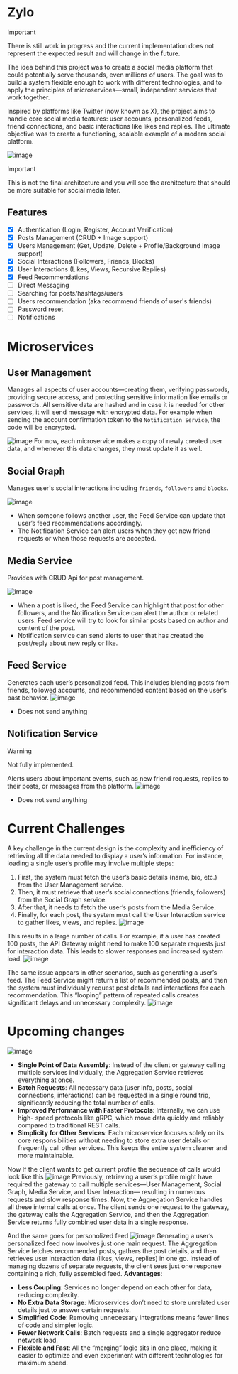 # Zylo
> [!IMPORTANT]
> There is still work in progress and the current implementation does not represent the expected result and will change in the future. 

The idea behind this project was to create a social media platform that could potentially
serve thousands, even millions of users. The goal was to build a system flexible enough
to work with different technologies, and to apply the principles of microservices—small,
independent services that work together.

Inspired by platforms like Twitter (now known as X), the project aims to handle core
social media features: user accounts, personalized feeds, friend connections, and basic
interactions like likes and replies. The ultimate objective was to create a functioning,
scalable example of a modern social platform.

![image](https://github.com/user-attachments/assets/5b16d060-d400-4d67-a9ca-9c158a0cbb76)
> [!IMPORTANT]
> This is not the final architecture and you will see the architecture that should be more suitable for social media later.

## Features
- [x] Authentication (Login, Register, Account Verification)
- [x] Posts Management (CRUD + Image support)
- [x] Users Management (Get, Update, Delete + Profile/Background image support)
- [x] Social Interactions (Followers, Friends, Blocks)
- [x] User Interactions (Likes, Views, Recursive Replies)
- [x] Feed Recommendations
- [ ] Direct Messaging
- [ ] Searching for posts/hashtags/users
- [ ] Users recommendation (aka recommend friends of user's friends)
- [ ] Password reset
- [ ] Notifications

# Microservices
## User Management
Manages all aspects of user accounts—creating them, verifying passwords, providing secure access, and protecting sensitive information like emails or passwords.
All sensitive data are hashed and in case it is needed for other services, it will send message with encrypted data. For example when sending the account confirmation token to the `Notification Service`, the code will be encrypted.

![image](https://github.com/user-attachments/assets/c0b64f43-9471-42bb-bede-f2af7edb6d21)
For now, each microservice makes a copy of newly created user data, and whenever this
data changes, they must update it as well.

## Social Graph
Manages user's social interactions including `friends`, `followers` and `blocks`. 

![image](https://github.com/user-attachments/assets/afc013b5-5b7e-4095-b2a3-d071254d6eb8)

- When someone follows another user, the Feed Service can update that user’s
feed recommendations accordingly.
- The Notification Service can alert users when they get new friend requests or
when those requests are accepted.

## Media Service
Provides with CRUD Api for post management.

![image](https://github.com/user-attachments/assets/fbac3e5e-9859-4f47-b5f8-d60bf459b340)
- When a post is liked, the Feed Service can highlight that post for other followers,
and the Notification Service can alert the author or related users. Feed service
will try to look for similar posts based on author and content of the post.
- Notification service can send alerts to user that has created the post/reply about
new reply or like.

## Feed Service
Generates each user’s personalized feed. This includes blending posts from
friends, followed accounts, and recommended content based on the user’s past
behavior.
![image](https://github.com/user-attachments/assets/86497981-16cf-44c2-8e93-54c4c86a2526)
- Does not send anything

## Notification Service
> [!WARNING]
> Not fully implemented.

Alerts users about important events, such as new friend requests, replies to
their posts, or messages from the platform.
![image](https://github.com/user-attachments/assets/7dbe0d09-23e6-4dc0-ba7e-b562016b743c)
- Does not send anything

# Current Challenges
A key challenge in the current design is the complexity and inefficiency of retrieving all
the data needed to display a user’s information. For instance, loading a single user’s
profile may involve multiple steps:
1. First, the system must fetch the user’s basic details (name, bio, etc.) from the
User Management service.
2. Then, it must retrieve that user’s social connections (friends, followers) from the
Social Graph service.
3. After that, it needs to fetch the user’s posts from the Media Service.
4. Finally, for each post, the system must call the User Interaction service to gather
likes, views, and replies.
![image](https://github.com/user-attachments/assets/cf7b01d8-0683-4cbe-9e5d-0cdbb487dc07)

This results in a large number of calls. For example, if a user has created 100 posts,
the API Gateway might need to make 100 separate requests just for interaction data.
This leads to slower responses and increased system load.
![image](https://github.com/user-attachments/assets/acfc644b-cb0d-4586-a949-7f84f30cfa09)

The same issue appears in other scenarios, such as generating a user’s feed. The
Feed Service might return a list of recommended posts, and then the system must
individually request post details and interactions for each recommendation. This
“looping” pattern of repeated calls creates significant delays and unnecessary complexity.
![image](https://github.com/user-attachments/assets/93831279-4cbd-46c4-bcac-a41693bcdd10)

# Upcoming changes
![image](https://github.com/user-attachments/assets/bbef1116-a4e0-49e7-94ad-da6bbdfd5bb0)
- **Single Point of Data Assembly**: Instead of the client or gateway calling multiple
services individually, the Aggregation Service retrieves everything at once.
- **Batch Requests**: All necessary data (user info, posts, social connections,
interactions) can be requested in a single round trip, significantly reducing the
total number of calls.
- **Improved Performance with Faster Protocols**: Internally, we can use high-
speed protocols like gRPC, which move data quickly and reliably compared to
traditional REST calls.
- **Simplicity for Other Services**: Each microservice focuses solely on its core
responsibilities without needing to store extra user details or frequently call other
services. This keeps the entire system cleaner and more maintainable.

Now If the client wants to get current profile the sequence of calls would look like this
![image](https://github.com/user-attachments/assets/62f6d03c-f8ae-4e36-81db-0ce11b094a21)
Previously, retrieving a user’s profile might have required the gateway to call multiple
services—User Management, Social Graph, Media Service, and User Interaction—
resulting in numerous requests and slow response times. Now, the Aggregation Service
handles all these internal calls at once. The client sends one request to the gateway,
the gateway calls the Aggregation Service, and then the Aggregation Service returns
fully combined user data in a single response.

And the same goes for personolized feed
![image](https://github.com/user-attachments/assets/d01e4423-44ba-47dd-8f55-e6bdcec88f8a)
Generating a user’s personalized feed now involves just one main request. The
Aggregation Service fetches recommended posts, gathers the post details, and then
retrieves user interaction data (likes, views, replies) in one go. Instead of managing
dozens of separate requests, the client sees just one response containing a rich, fully
assembled feed.
**Advantages**:
- **Less Coupling**: Services no longer depend on each other for data, reducing
complexity.
- **No Extra Data Storage**: Microservices don’t need to store unrelated user details
just to answer certain requests.
- **Simplified Code**: Removing unnecessary integrations means fewer lines of code
and simpler logic.
- **Fewer Network Calls**: Batch requests and a single aggregator reduce network
load.
- **Flexible and Fast**: All the “merging” logic sits in one place, making it easier to
optimize and even experiment with different technologies for maximum speed.
